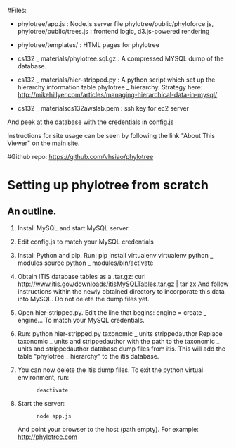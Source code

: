 #Files:
* phylotree/app.js : Node.js server file
phylotree/public/phyloforce.js, phylotree/public/trees.js : frontend logic, d3.js-powered rendering
* phylotree/templates/ : HTML pages for phylotree

* cs132 _ materials/phylotree.sql.gz : A compressed MYSQL dump of the database.

* cs132 _ materials/hier-stripped.py : A python script which set up the hierarchy information table phylotree _ hierarchy. Strategy here: http://mikehillyer.com/articles/managing-hierarchical-data-in-mysql/

* cs132 _ materialscs132awslab.pem : ssh key for ec2 server

And peek at the database with the credentials in config.js

Instructions for site usage can be seen by following the link "About This Viewer" on the main site.

#Github repo:
	https://github.com/vhsiao/phylotree

# Setting up phylotree from scratch
## An outline.
1. Install MySQL and start MySQL server.
2. Edit config.js to match your MySQL credentials
3. Install Python and pip. Run:
             pip install virtualenv
             virtualenv python _ modules
             source python _ modules/bin/activate
4. Obtain ITIS database tables as a .tar.gz:
             curl http://www.itis.gov/downloads/itisMySQLTables.tar.gz | tar zx 
   And follow instructions within the newly obtained directory to incorporate this data into MySQL. Do not delete the dump files yet. 
5. Open hier-stripped.py. Edit the line that begins:
             engine = create _ engine...
   To match your MySQL credentials. 

6. Run:
             python hier-stripped.py taxonomic _ units strippedauthor
   Replace taxonomic _ units and strippedauthor with the path to the taxonomic _ units and strippedauthor database dump files from itis. This will add the table "phylotree _ hierarchy" to the itis database.

7. You can now delete the itis dump files. To exit the python virtual environment, run:

             deactivate

8. Start the server:

             node app.js

   And point your browser to the host (path empty). For example: http://phylotree.com
